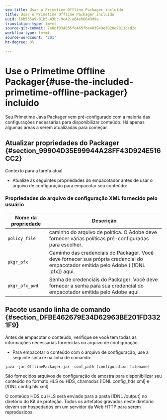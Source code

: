 ```yaml
---
seo-title: Usar o Primetime Offline Packager incluído
title: Usar o Primetime Offline Packager incluído
uuid: 16b535a9-81b5-43bc-9e42-a64eb6649d9a
translation-type: tm+mt
source-git-commit: 7e8df034035fe465fbe403949ef828e7811ced2e
workflow-type: tm+mt
source-wordcount: '201'
ht-degree: 0%

---
```



# Use o Primetime Offline Packager{#use-the-included-primetime-offline-packager} incluído

Seu Primetime Java Packager vem pré-configurado com a maioria das configurações necessárias para disponibilizar conteúdo. Há apenas algumas áreas a serem atualizadas para começar.

## Atualizar propriedades do Packager {#section_99904D35E99944A28FF43D924E516CC2}

Contexto para a tarefa atual

* Atualize as seguintes propriedades do empacotador antes de usar o arquivo de configuração para empacotar seu conteúdo:

### Propriedades do arquivo de configuração XML fornecido pelo usuário

| Nome da propriedade | Descrição |
|---|---|
| `policy_file` | caminho do arquivo de política. O Adobe deve fornecer várias políticas pré-configuradas para escolher. |
| `pkgr_pfx` | Caminho das credenciais do Packager. Você deve fornecer sua própria credencial do empacotador emitida pelo Adobe ( [!DNL .pfx]) aqui. |
| `pkgr_pfx_pwd` | Senha de credenciais do Packager. Você deve fornecer a senha para sua credencial do empacotador emitida pelo Adobe aqui. |

## Pacote usando linha de comando {#section_DFBE462679E34D62963BE201FD3321F9}

Antes de empacotar o conteúdo, verifique se você tem todas as informações necessárias fornecidas no arquivo de configuração.

* Para empacotar o conteúdo com o arquivo de configuração, use a seguinte sintaxe na linha de comando:

```
java -jar OfflinePackager.jar -conf_path [configuration filename]
```

São fornecidos arquivos de configuração de amostra para disponibilizar seu conteúdo no formato HLS ou HDS, chamados [!DNL config_hds.xml] e [!DNL config.hls.xml].

O conteúdo HDS ou HLS será enviado para a pasta [!DNL /output] no diretório do Kit de proteção. Todos os artefatos gravados neste diretório devem ser hospedados em um servidor da Web HTTP para serem reproduzidos.
